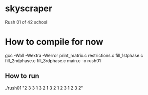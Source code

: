 # skyscraper
Rush 01 of 42 school

<h1>How to compile for now</h1>
gcc -Wall -Wextra -Werror print_matrix.c restrictions.c fill_1stphase.c fill_2ndphase.c fill_3rdphase.c main.c -o rush01


<h2>How to run</h2>
./rush01 "2 3 3 1 3 2 1 3 2 1 2 3 1 2 3 2"
